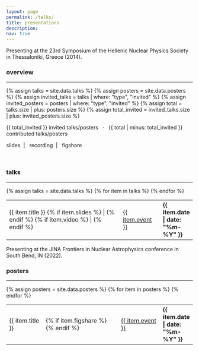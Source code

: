 ```yaml
---
layout: page
permalink: /talks/
title: presentations
description:
nav: true
---
```


<script type='text/javascript' src='https://d1bxh8uas1mnw7.cloudfront.net/assets/embed.js'></script>

<div class="row justify-content-sm-center">
    <div class="col-sm mt-3 mt-md-0">
        <img class="img-fluid" src="{{ site.baseurl }}/assets/img/about3.JPG" alt="" title=""/>
    </div>
</div>
<div class="caption">
    Presenting at the 23rd Symposium of the Hellenic Nuclear Physics Society in Thessaloniki, Greece (2014).
</div>

### overview
---
{% assign talks = site.data.talks  %}
{% assign posters = site.data.posters  %}
{% assign invited_talks = talks | where: "type", "invited" %}
{% assign invited_posters = posters | where: "type", "invited" %}
{% assign total = talks.size | plus: posters.size %}
{% assign total_invited =  invited_talks.size | plus: invited_posters.size %}

{{ total_invited }} invited talks/posters  &nbsp; &middot; &nbsp; {{ total | minus: total_invited }} contributed talks/posters

<i class="fa fa-desktop"></i> slides &nbsp;| &nbsp; <i class="fa fa-video"></i> recording &nbsp;| &nbsp; <i class="ai ai-figshare"></i> figshare

<br>

<div class="news">  
   <h3>talks</h3>
  <hr>  
    <div class="table-responsive">
      <table class="table table-hover table-borderless">
        {% assign talks = site.data.talks  %}
      {% for item in talks %}
        <tr>
          <td>
           {{ item.title }}
           {% if item.slides %}
           | <a href="{{ site.baseurl }}/assets/talks/{{ item.slides}}" target="_blank"><i class="fa fa-desktop"></i></a>  
           {% endif %}
           {% if item.video %}
           | <a href="{{ item.video }}" target="_blank"><i class="fa fa-video"></i></a>  
           {% endif %}
          </td>
          <td>
           <a href="{{ item.page }}" target="_blank">{{ item.event }}</a>
          </td>
          <td  style="width: 15%"><strong>{{ item.date | date: "%m-%Y" }}</strong></td>
        </tr>
      {% endfor %}
      </table>
    </div>
</div>


<div class="row justify-content-sm-center">
    <div class="col-sm mt-3 mt-md-0">
        <img class="img-fluid" src="{{ site.baseurl }}/assets/img/poster2.jpg" alt="" title=""/>
    </div>
</div>
<div class="caption">
    Presenting at the JINA Frontiers in Nuclear Astrophysics conference in South Bend, IN (2022).
</div>

<div class="news">  
   <h3>posters</h3>
  <hr>  
    <div class="table-responsive">
      <table class="table table-hover table-borderless">
        {% assign posters = site.data.posters  %}
      {% for item in posters %}
        <tr>
          <td>
           {{ item.title }}
          </td>
          <td>
          {% if item.figshare %}
           <a href="https://doi.org/{{ item.figshare }}" target="_blank"><i class="ai ai-figshare ai-2x"></i></a>
          {% endif %}
          </td>
          <td>
           <a href="{{ item.page }}" target="_blank">{{ item.event }}</a>
          </td>
          <td  style="width: 15%"><strong>{{ item.date | date: "%m-%Y" }}</strong></td>
          </tr>
      {% endfor %}
      </table>
    </div>
</div>
